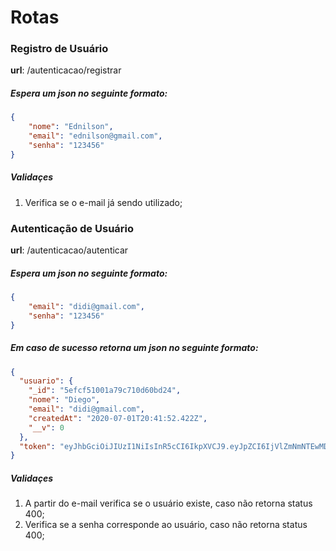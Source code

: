 # Rotas

### Registro de Usuário
**url**: /autenticacao/registrar
##### Espera um json no seguinte formato:
```json
{
	"nome": "Ednilson",
	"email": "ednilson@gmail.com",
	"senha": "123456"
}
```
##### Validaçes
1. Verifica se o e-mail já sendo utilizado;

### Autenticação de Usuário
**url**: /autenticacao/autenticar

##### Espera um json no seguinte formato:
```json
{
	"email": "didi@gmail.com",
	"senha": "123456"
}
```

##### Em caso de sucesso retorna um json no seguinte formato:
```json
{
  "usuario": {
    "_id": "5efcf51001a79c710d60bd24",
    "nome": "Diego",
    "email": "didi@gmail.com",
    "createdAt": "2020-07-01T20:41:52.422Z",
    "__v": 0
  },
  "token": "eyJhbGciOiJIUzI1NiIsInR5cCI6IkpXVCJ9.eyJpZCI6IjVlZmNmNTEwMDFhNzljNzEwZDYwYmQyNCIsImlhdCI6MTU5MzcyMzE2NSwiZXhwIjoxNTkzODA5NTY1fQ.OuRFggPxXwem1aVLjXfXvQmTBOuJvrzUcvlY2JslF3g"
}
```
##### Validaçes
1. A partir do e-mail verifica se o usuário existe, caso não retorna status 400;
2. Verifica se a senha corresponde ao usuário, caso não retorna status 400;
